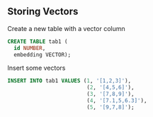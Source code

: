 ## Storing Vectors

Create a new table with a vector column 
```SQL
CREATE TABLE tab1 (
  id NUMBER,
  embedding VECTOR);
```

Insert some vectors

```SQL
INSERT INTO tab1 VALUES (1, '[1,2,3]'),
                         (2, '[4,5,6]'),
                         (3, '[7,8,9]'),
                         (4, '[7.1,5,6.3]'),
                         (5, '[9,7,8]');
```

